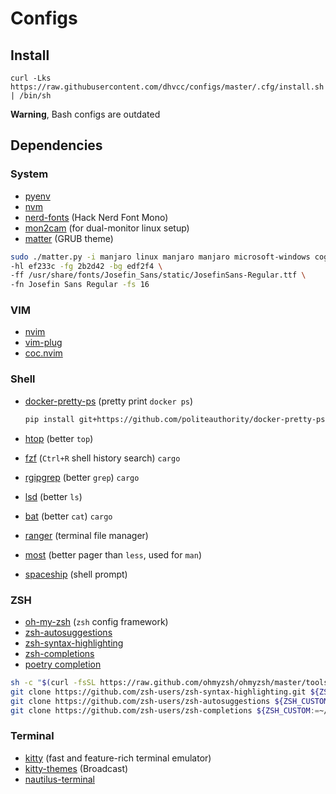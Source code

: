 # Configs

## Install

```shell
curl -Lks https://raw.githubusercontent.com/dhvcc/configs/master/.cfg/install.sh | /bin/sh
```

**Warning**, Bash configs are outdated

## Dependencies

### System

- [pyenv](https://github.com/pyenv/pyenv-installer)
- [nvm](https://github.com/nvm-sh/nvm)
- [nerd-fonts](https://github.com/ryanoasis/nerd-fonts) (Hack Nerd Font Mono)
- [mon2cam](https://github.com/ShayBox/Mon2Cam) (for dual-monitor linux setup)
- [matter](https://github.com/mateosss/matter) (GRUB theme)

```bash
sudo ./matter.py -i manjaro linux manjaro manjaro microsoft-windows cog microsoft-windows memory \
-hl ef233c -fg 2b2d42 -bg edf2f4 \
-ff /usr/share/fonts/Josefin_Sans/static/JosefinSans-Regular.ttf \
-fn Josefin Sans Regular -fs 16
```

### VIM

- [nvim](https://github.com/theniceboy/nvim)
- [vim-plug](https://github.com/junegunn/vim-plug)
- [coc.nvim](https://github.com/neoclide/coc.nvim)

### Shell

- [docker-pretty-ps](https://github.com/politeauthority/docker-pretty-ps) (pretty print `docker ps`)

    ```bash
    pip install git+https://github.com/politeauthority/docker-pretty-ps.git#egg=docker-pretty-ps --upgrade
    ```

- [htop](https://github.com/htop-dev/htop/) (better `top`)
- [fzf](https://github.com/junegunn/fzf) (`Ctrl+R` shell history search) `cargo`
- [rgipgrep](https://github.com/BurntSushi/ripgrep) (better `grep`) `cargo`
- [lsd](https://github.com/Peltoche/lsd) (better `ls`)
- [bat](https://github.com/sharkdp/bat) (better `cat`) `cargo`
- [ranger](https://github.com/ranger/ranger) (terminal file manager)
- [most](http://www.jedsoft.org/most/) (better pager than `less`, used for `man`)
- [spaceship](https://github.com/denysdovhan/spaceship-prompt) (shell prompt)

### ZSH

- [oh-my-zsh](https://github.com/ohmyzsh/ohmyzsh) (`zsh` config framework)
- [zsh-autosuggestions](https://github.com/zsh-users/zsh-autosuggestions)
- [zsh-syntax-highlighting](https://github.com/zsh-users/zsh-syntax-highlighting)
- [zsh-completions](https://github.com/zsh-users/zsh-completions)
- [poetry completion](https://python-poetry.org/docs/#enable-tab-completion-for-bash-fish-or-zsh)

```bash
sh -c "$(curl -fsSL https://raw.github.com/ohmyzsh/ohmyzsh/master/tools/install.sh)"
git clone https://github.com/zsh-users/zsh-syntax-highlighting.git ${ZSH_CUSTOM:-~/.oh-my-zsh/custom}/plugins/zsh-syntax-highlighting
git clone https://github.com/zsh-users/zsh-autosuggestions ${ZSH_CUSTOM:-~/.oh-my-zsh/custom}/plugins/zsh-autosuggestions
git clone https://github.com/zsh-users/zsh-completions ${ZSH_CUSTOM:=~/.oh-my-zsh/custom}/plugins/zsh-completions
```

### Terminal

- [kitty](https://github.com/kovidgoyal/kitty) (fast and feature-rich terminal emulator)
- [kitty-themes](https://github.com/dexpota/kitty-themes) (Broadcast)
- [nautilus-terminal](https://github.com/flozz/nautilus-terminal#ubuntu-2004-and-later)
